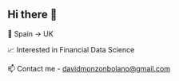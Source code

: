 ## Hi there 👋

📍 Spain -> UK

📈 Interested in Financial Data Science

📫 Contact me - davidmonzonbolano@gmail.com
